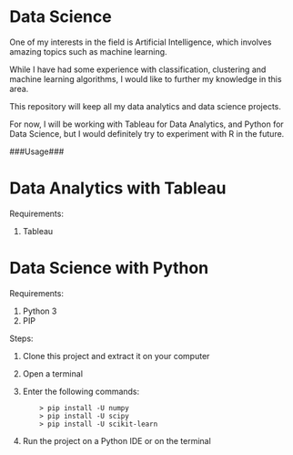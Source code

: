# Data Science

One of my interests in the field is Artificial Intelligence, which involves amazing topics such as machine learning. 

While I have had some experience with classification, clustering and machine learning algorithms, I would like to further my knowledge in this area.

This repository will keep all my data analytics and data science projects. 


For now, I will be working with Tableau for Data Analytics, and Python for Data Science, but I would definitely try to experiment with R in the future.

###Usage###
# Data Analytics with Tableau
Requirements:

1. Tableau


# Data Science with Python
Requirements:

1. Python 3
2. PIP

Steps:

1. Clone this project and extract it on your computer
2. Open a terminal
3. Enter the following commands:

	```
		> pip install -U numpy
		> pip install -U scipy
		> pip install -U scikit-learn
	```

4. Run the project on a Python IDE or on the terminal

